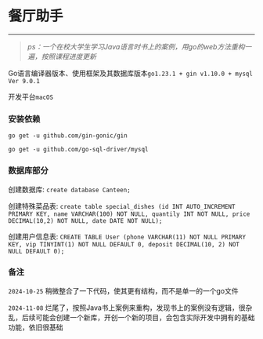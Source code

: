 # 餐厅助手

--- 

> *ps：一个在校大学生学习Java语言时书上的案例，用go的web方法重构一遍，按照课程进度更新*
> 
Go语言编译器版本、使用框架及其数据库版本`go1.23.1 + gin v1.10.0 + mysql Ver 9.0.1`

开发平台`macOS`

### 安装依赖
`go get -u github.com/gin-gonic/gin`

`go get -u github.com/go-sql-driver/mysql`

### 数据库部分
创建数据库: `create database Canteen;`

创建特殊菜品表: `create table special_dishes (id INT AUTO_INCREMENT PRIMARY KEY, name VARCHAR(100) NOT NULL, quantily INT NOT NULL, price DECIMAL(10,2) NOT NULL, date DATE NOT NULL);`

创建用户信息表: `CREATE TABLE User (phone VARCHAR(11) NOT NULL PRIMARY KEY, vip TINYINT(1) NOT NULL DEFAULT 0, deposit DECIMAL(10, 2) NOT NULL DEFAULT 0);`

### 备注
`2024-10-25` 稍微整合了一下代码，使其更有结构，而不是单一的一个go文件

`2024-11-08` 烂尾了，按照Java书上案例来重构，发现书上的案例没有逻辑，很杂乱，后续可能会创建一个新库，开创一个新的项目，会包含实际开发中拥有的基础功能，依旧很基础


